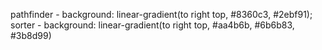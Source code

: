 pathfinder - background: linear-gradient(to right top, #8360c3, #2ebf91);
sorter - background: linear-gradient(to right top, #aa4b6b, #6b6b83, #3b8d99)